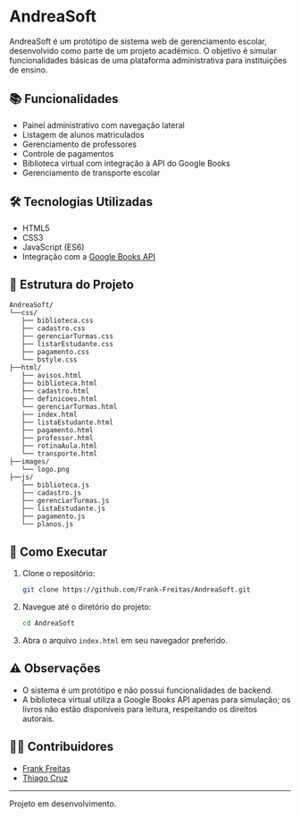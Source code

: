 # AndreaSoft

AndreaSoft é um protótipo de sistema web de gerenciamento escolar, desenvolvido como parte de um projeto acadêmico. O objetivo é simular funcionalidades básicas de uma plataforma administrativa para instituições de ensino.

## 📚 Funcionalidades

- Painel administrativo com navegação lateral
- Listagem de alunos matriculados
- Gerenciamento de professores
- Controle de pagamentos
- Biblioteca virtual com integração à API do Google Books
- Gerenciamento de transporte escolar

## 🛠️ Tecnologias Utilizadas

- HTML5
- CSS3
- JavaScript (ES6)
- Integração com a [Google Books API](https://developers.google.com/books)

## 📁 Estrutura do Projeto

```
AndreaSoft/
└──css/
   ├── biblioteca.css
   ├── cadastro.css
   ├── gerenciarTurmas.css
   ├── listarEstudante.css
   ├── pagamento.css
   └── bstyle.css
├──html/
   ├── avisos.html
   ├── biblioteca.html
   ├── cadastro.html
   ├── definicoes.html
   └── gerenciarTurmas.html
   ├── index.html
   ├── listaEstudante.html
   ├── pagamento.html
   ├── professor.html
   ├── rotinaAula.html
   └── transporte.html
├──images/
   └── logo.png
├──js/
   ├── biblioteca.js
   ├── cadastro.js
   ├── gerenciarTurmas.js
   ├── listaEstudante.js
   ├── pagamento.js
   └── planos.js
```

## 🚀 Como Executar

1. Clone o repositório:
   ```bash
   git clone https://github.com/Frank-Freitas/AndreaSoft.git
   ```

2. Navegue até o diretório do projeto:
   ```bash
   cd AndreaSoft
   ```

3. Abra o arquivo `index.html` em seu navegador preferido.

## ⚠️ Observações

- O sistema é um protótipo e não possui funcionalidades de backend.
- A biblioteca virtual utiliza a Google Books API apenas para simulação; os livros não estão disponíveis para leitura, respeitando os direitos autorais.

## 👨‍💻 Contribuidores

- [Frank Freitas](https://github.com/Frank-Freitas)
- [Thiago Cruz](https://github.com/thiagoac22)

---

Projeto em desenvolvimento.
